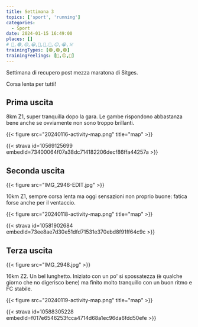 ```yaml
---
title: Settimana 3
topics: ['sport', 'running']
categories:
  - Sport
date: 2024-01-15 16:49:00
places: []
# 🔴,🟢,🟡,😀,🙁,🫤,🙂,😐,😭,☠️
trainingTypes: [🟢,🟢,🟢]
trainingFeelings: [🙂,😐,🙂]
---
```


Settimana di recupero post mezza maratona di Sitges.

Corsa lenta per tutti!
<!--more-->

## Prima uscita

8km Z1, super tranquilla dopo la gara. Le gambe rispondono abbastanza bene anche se ovviamente non sono troppo brillanti.

{{< figure src="20240116-activity-map.png" title="map" >}}

{{< strava id=10569125699 embedId=73400064f07a38dc714182206decf86ffa44257a >}}

## Seconda uscita
{{< figure src="IMG_2946-EDIT.jpg" >}}

10km Z1, sempre corsa lenta ma oggi sensazioni non proprio buone: fatica forse anche per il ventaccio.

{{< figure src="20240118-activity-map.png" title="map" >}}

{{< strava id=10581902684 embedId=73ee8ae7d30e51dfd71531e370ebd8f91ff64c9c >}}

## Terza uscita
{{< figure src="IMG_2948.jpg" >}}

16km Z2. Un bel lunghetto. Iniziato con un po' si spossatezza (è qualche giorno che no digerisco bene) ma finito molto tranquillo con un buon ritmo e FC stabile.

{{< figure src="20240119-activity-map.png" title="map" >}}

{{< strava id=10588305228 embedId=f017e6546253fcca4714d68a1ec96da6fdd50efe >}}
